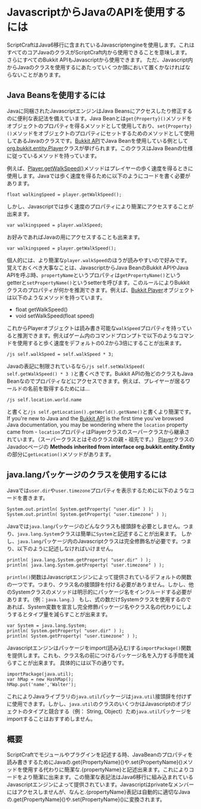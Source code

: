 # JavascriptからJavaのAPIを使用するには

ScriptCraftはJava6移行に含まれているJavascriptengineを使用します。これはすべてのコアJavaのクラスがScriptCraft内から使用できることを意味します。
さらにすべてのBukkit APIもJavascriptから使用できます。
ただ、Javascript内からJavaのクラスを使用するにあたっていくつか頭において置くかなければならないことがあります。
## Java Beansを使用するには

Javaに同梱されたJavascriptエンジンはJava Beansにアクセスしたり修正するのに便利な表記法を備えています。Java Beanとは`get{Property}()`メソッドをオブジェクトのプロパティを得るメソッドとして使用しており、`set{Property}()`メソッドをオブジェクトのプロパティにセットするためのメソッドとして使用してあるJavaのクラスです。[Bukkit API][bukapi]でJava Beanを使用している例として[org.bukkit.entity.Player][bukpl]クラスが挙げられます。このクラスはJava Beanの仕様に従っているメソッドを持っています。

例えば、[Player.getWalkSpeed()][bukplws]メソッドはプレイヤーの歩く速度を得るときに使用します。Javaでは歩く速度を得るために以下のようにコードを書く必要があります。

    float walkingSpeed = player.getWalkSpeed();

しかし、Javascriptでは歩く速度のプロパティにより簡潔にアクセスすることが出来ます。

    var walkingspeed = player.walkSpeed;

お好みであればJavaの用にアクセスすることも出来ます。

    var walkingspeed = player.getWalkSpeed();

個人的には、より簡潔な`player.walkSpeed`のほうが読みやすいので好みです。覚えておくべき大事なことは、JavascriptからJava BeanのBukkit APIやJava APIを呼ぶ時、`propertyName`というプロパティは`getPropertyName()`というgetterと`setPropertyName()`というsetterを呼びます。このルールによりBukkitクラスのプロパティが何かを推測できます。例えば、[Bukkit Player][bukpl]オブジェクトは以下のようなメソッドを持っています。

 * float getWalkSpeed()
 * void setWalkSpeed(float speed)

これからPlayerオブジェクトは読み書き可能な`walkSpeed`プロパティを持っていると推測できます。例えばゲーム内のコマンドプロンプトで以下のようなコマンドを使用すると歩く速度をデフォルトの0.2から3倍にすることが出来ます。

    /js self.walkSpeed = self.walkSpeed * 3;


Javaの表記に制限されているなら`/js self.setWalkSpeed( self.getWalkSpeed() * 3 )`と書くべきです。Bukkit APIの殆どのクラスもJava Beanなのでプロパティなどにアクセスできます。例えば、プレイヤーが居るワールドの名前を取得するためには...

    /js self.location.world.name

と書くと`/js self.getLocation().getWorld().getName()`と書くより簡潔です。
If you're new to Java and the [Bukkit API][bukapi] is the first time
you've browsed Java documentation, you may be wondering where the
`location` property came from - `location`プロパティはPlayerクラスのスーパークラスから継承されています。（スーパークラスとはそのクラスの親・祖先です。）
[Player][bukpl]クラスのJavadocページの
**Methods inherited from interface org.bukkit.entity.Entity** の部分に`getLocation()`メソッドがあります。
## java.langパッケージのクラスを使用するには

Javaでは`user.dir`や`user.timezone`プロパティを表示するために以下のようなコードを書きます。

    System.out.println( System.getProperty( "user.dir" ) );
    System.out.println( System.getProperty( "user.timezone" ) );

Javaでは`java.lang`パッケージのどんなクラスも接頭辞を必要としません。つまり、`java.lang.System`クラスは簡単に`System`と記述することが出来ます。
しかし、`java.lang`パッケージ内のJavascriptクラスは完全修飾名が必要です。つまり、以下のように記述しなければいけません。

    println( java.lang.System.getProperty( "user.dir" ) );
    println( java.lang.System.getProperty( "user.timezone" ) );

`println()`関数はJavascriptエンジンによって提供されているデフォルトの関数の一つです。つまり、クラス名の接頭辞を付ける必要がありません。しかし、他のSystemクラスのメソッドは明示的にパッケージ名をインクルードする必要があります。（例：`java.lang.`）
もし、式の数だけSystemクラスを使用するのであれば、System変数を宣言し完全修飾パッケージ名やクラス名の代わりにしようするとタイプ量を減らすことが出来ます。

    var System = java.lang.System;
    println( System.getProperty( "user.dir" ) );
    println( System.getProperty( "user.timezone" ) );

Javascriptエンジンはパッケージをimport(読み込む)する`importPackage()`関数を提供します。これも、クラス名の前につけるパッケージ名を入力する手間を減らすことが出来ます。
具体的には以下の通りです。

    importPackage(java.util);
    var hMap = new HashMap();
    hMap.put('name','Walter');

これによりJavaライブラリの`java.util`パッケージは`java.util`接頭辞を付けずに使用できます。しかし、`java.util`のクラスのいくつかはJavascriptのオブジェクトのタイプと競合する（例： String, Object）ため`java.util`パッケージをimportすることはおすすめしません。

## 概要

ScriptCraftでモジュールやプラグインを記述する時、JavaBeanのプロパティを読み書きするためにJavaの.get{PropertyName}()や.set{PropertyName}()メソッドを使用する代わりに簡潔な.{propertyName}と記述出来ます。これによりコードをより簡潔に出来ます。この簡潔な表記法はJava6移行に組み込まれているJavascriptエンジンによって提供されています。Javascriptはprivateなメンバーにはアクセスしませんが、なんと.{propertyName}表記は自動的に適切なJavaの.get{PropertyName}()や.set{PropertyName}()に変換されます。

[bukapi]: http://jd.bukkit.org/beta/apidocs/
[bukpl]: http://jd.bukkit.org/beta/apidocs/org/bukkit/entity/Player.html
[bukplws]: http://jd.bukkit.org/beta/apidocs/org/bukkit/entity/Player.html#getWalkSpeed()
[buksrv]: http://jd.bukkit.org/beta/apidocs/org/bukkit/Server.html


